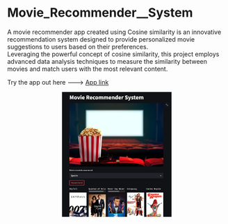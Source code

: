 # Movie_Recommender__System

A movie recommender app created using Cosine similarity is an innovative recommendation system designed to provide personalized movie suggestions to users based on their preferences. <br>
Leveraging the powerful concept of cosine similarity, this project employs advanced data analysis techniques to measure the similarity between movies and match users with the most relevant content.

Try the app out here ---> [App link](https://movierecommendersystemsatyam.streamlit.app/)

<p align="center">
  <img src="https://github.com/SatyamedhasP/Movie_Recommender__System/blob/master/Screenshot.png" width="50%">
</p>


